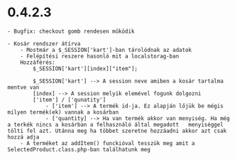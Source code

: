 # 0.4.2.3

    - Bugfix: checkout gomb rendesen működik

    - Kosár rendszer átírva
        - Mostmár a $_SESSION['kart']-ban tárolódnak az adatok
        - Felépítési reszere hasonló mit a localstorag-ban
        Hozzáférés:
            $_SESSION['kart'][index]["item"];

            $_SESSION['kart'] --> A session neve amiben a kosár tartalma mentve van
            [index] --> A session melyik elemével fogunk dolgozni
            ['item'] / ['qunatity']
                - ['item'] --> A termék id-ja. Ez alapján lőjük be mégis milyen termék(ek) vannak a kosárban
                - ['quantity] --> Ha van termék akkor van menyiség. Ha még a terkék nincs a kosárban a felhasználó által megadott   menyiséggel tölti fel azt. Utánna meg ha többet szeretne hozzáadni akkor azt csak hozzá adja
        - A terméket az addItem() funckióval tesszük meg amit a SelectedProduct.class.php-ban találhatunk meg
                     
        

